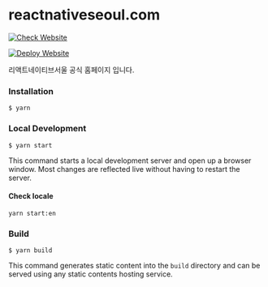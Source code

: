 # reactnativeseoul.com

[![Check Website](https://github.com/react-native-seoul/reactnativeseoul.com/actions/workflows/ci.yml/badge.svg)](https://github.com/react-native-seoul/reactnativeseoul.com/actions/workflows/ci.yml)

[![Deploy Website](https://github.com/react-native-seoul/reactnativeseoul.com/actions/workflows/deploy.yml/badge.svg)](https://github.com/react-native-seoul/reactnativeseoul.com/actions/workflows/deploy.yml)

리액트네이티브서울 공식 홈페이지 입니다.

### Installation

```
$ yarn
```

### Local Development

```
$ yarn start
```

This command starts a local development server and open up a browser window. Most changes are reflected live without having to restart the server.

#### Check locale

```
yarn start:en
```

### Build

```
$ yarn build
```

This command generates static content into the `build` directory and can be served using any static contents hosting service.
